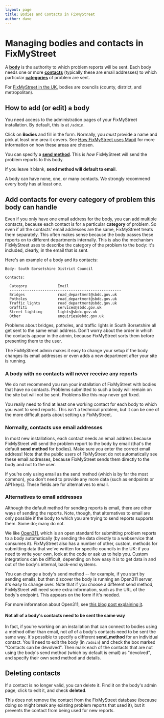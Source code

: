 ```yaml
---
layout: page
title: Bodies and Contacts in FixMyStreet
author: dave
---
```


# Managing bodies and contacts in FixMyStreet

<p class="lead">A <strong><a href="/glossary/#body" class="glossary__link">body</a></strong> is the authority to which problem
reports will be sent. Each body needs one or more <strong><a href="{{ site.baseurl }}glossary/#contact" class="glossary__link">contacts</a></strong>
(typically these are email addresses) to which particular
<strong><a href="{{ site.baseurl }}glossary/#category" class="glossary__link">categories</a></strong> of problem are sent. </p>

For [FixMyStreet in the UK](http://www.fixmystreet.com/), bodies are councils (county, district, and metropolitan).

## How to add (or edit) a body

You need access to the administration pages of your FixMyStreet installation.
By default, this is at `/admin`.

Click on **Bodies** and fill in the form. Normally, you _must_ provide a name
and pick at least one area it covers. See [How FixMyStreet uses
Mapit](/customising/fms_and_mapit) for more information on how these areas are chosen.

You can specify a <strong><a href="{{ site.baseurl }}glossary/#send-method" class="glossary__link">send method</a></strong>. This is *how* FixMyStreet will send the
problem reports to this body.

If you leave it blank, **send method will default to email**.

A body can have none, one, or many contacts. We strongly recommend every body
has at least one.

## Add contacts for every category of problem this body can handle

Even if you only have one email address for the body, you can add multiple
contacts, because each contact is for a particular **category** of problem. So
even if all the contacts' email addresses are the same, FixMyStreet treats
them separately. This often makes sense because the body passes these reports
on to different departments internally. This is also the mechanism FixMyStreet
uses to describe the category of the problem to the body: it's included,
clearly, in the email that is sent.

Here's an example of a body and its contacts:

    Body: South Borsetshire District Council

    Contacts:

      Category              Email
      ---------------------------------------------------
      Bridges               road_department@sbdc.gov.uk
      Potholes              road_department@sbdc.gov.uk
      Traffic lights        road_department@sbdc.gov.uk
      Graffiti              services@sbdc.gov.uk
      Street lighting       lights@sbdc.gov.uk
      Other                 enquiries@sbdc.gov.uk

Problems about bridges, potholes, and traffic lights in South Borsetshire all
get sent to the same email address. Don't worry about the order in which the
contacts appear in the admin, because FixMyStreet sorts them before presenting
them to the user.

The FixMyStreet admin makes it easy to change your setup if the body changes
its email addresses or even adds a new department after your site is running.

<div class="attention-box warning">
<h3>A body with no contacts will never receive any reports</h3>
<p>
We do not recommend you run your installation of FixMyStreet with bodies that
have no contacts. Problems submitted to such a body will remain on the site
but will not be sent. Problems like this may never get fixed.
</p>
<p>
You really need to find at least one working contact for each body to which
you want to send reports. This isn't a technical problem, but it can be one of
the more difficult parts about setting up FixMyStreet.
</p>
</div>

### Normally, contacts use email addresses

In most new installations, each contact needs an email address because
FixMyStreet will send the problem report to the body by email (that's the
default **send method** for bodies). Make sure you enter the correct email
address! Note that the public users of FixMyStreet do not automatically see
these email addresses, because FixMyStreet sends them directly to the body and
not to the user.

If you're only using email as the send method (which is by far the most
common), you don't need to provide any more data (such as endpoints or API
keys). These fields are for alternatives to email.

### Alternatives to email addresses

Although the default method for sending reports is email, there are other ways
of sending the reports. Note, though, that alternatives to email are only
possible if the body to which you are trying to send reports supports them.
Some do; many do not.

We like [Open311](http://www.open311.org/), which is an open standard for
submitting problem reports to a body automatically (by sending the data
directly to a webservice that consumes it). FixMyStreet also has a number of
other, custom, methods for submitting data that we've written for specific
councils in the UK: if you need to write your own, look at the code or ask us
to help you. Custom integrations can be difficult, depending on how easy it is
to get data in and out of the body's internal, back-end systems.

You can change a body's send method -- for example, if you start by sending
emails, but then discover the body is running an Open311 server, it's easy to
change over. Note that if you choose a different send method, FixMyStreet will
need some extra information, such as the URL of the body's endpoint. This
appears on the form if it's needed.

For more information about Open311, see [this blog post explaining
it](http://www.mysociety.org/blog/open311-explained).

#### Not all of a body's contacts need to be sent the same way

In fact, if you're working on an installation that can connect to bodies using
a method other than email, not *all* of a body's contacts need to be sent the
same way. It's possible to specify a different **send_method** for an
individual contact. You'll need to edit the body (in `/admin`) and check the
box marked "Contacts can be devolved". Then mark each of the contacts that are
not using the body's send method (which by default is email) as "devolved",
and specify their own send method and details.

## Deleting contacts

If a contact is no longer valid, you can delete it. Find it on the body's admin page, click to edit it, and check **deleted**.

This does not remove the contact from the FixMyStreet database (because doing
so might break any existing problem reports that used it), but it prevents the
contact from being used for new reports.


